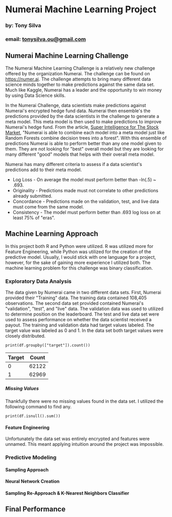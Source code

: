 # Numerai Machine Learning Project
### by: Tony Silva
### email: tonysilva.ou@gmail.com

## Numerai Machine Learning Challenge
The Numerai Machine Learning Challenge is a relatively new challenge offered by the organization Numerai. The challenge can be found on https://numer.ai. The challenge attempts to bring many different data science minds together to make predictions against the same data set. Much like Kaggle, Numerai has a leader and the opportunity to win money by using Data Science skills.

In the Numerai Challenge, data scientists make predictions against Numerai's encrypted hedge fund data. Numerai then ensemble's the predictions provided by the data scientists in the challenge to generate a meta model. This meta model is then used to make predictions to improve Numerai's hedge fund. From the article, [Super Intelligence for The Stock Market](https://medium.com/numerai/invisible-super-intelligence-for-the-stock-market-3c64b57b244c), "Numerai is able to combine each model into a meta model just like Random Forests combine decision trees into a forest". With this ensemble of predictions Numerai is able to perform better than any one model given to them. They are not looking for "best" overall model but they are looking for many different "good" models that helps with their overall meta model.

Numerai has many different criteria to assess if a data scientist's predictions add to their meta model. 
* Log Loss - On average the model must perform better than -ln(.5) ~ .693.
* Originality - Predictions made must not correlate to other predictions already submitted.
* Concordance - Predictions made on the validation, test, and live data must come from the same model.
* Consistency - The model must perform better than .693 log loss on at least 75% of "eras".

## Machine Learning Approach
In this project both R and Python were utilized. R was utilized more for Feature Engineering, while Python was utilized for the creation of the predictive model. Usually, I would stick with one language for a project, however, for the sake of gaining more experience I utilized both. The machine learning problem for this challenge was binary classification.

### Exploratory Data Analysis
The data given by Numerai came in two different data sets. First, Numerai provided their "Training" data. The training data contained 108,405 observations. The second data set provided contained Numerai's "validation", "test", and "live" data. The validation data was used to utilized to determine position on the leaderboard. The test and live data set were used to assess performance on whether the data scientist received a payout. The training and validation data had target values labeled. The target value was labeled as 0 and 1. In the data set both target values were closely distributed.

```
print(df.groupby(["target"]).count())
```

| Target        | Count         |
| ------------- |:-------------:|
| 0             | 62122         |
| 1             | 62969         |


##### Missing Values
Thankfully there were no missing values found in the data set. I utilized the following command to find any.

```
print(df.isnull().sum())
```

#### Feature Engineering
Unfortunately the data set was entirely encrypted and features were unnamed. This meant applying intuition around the project was impossible.

### Predictive Modeling

#### Sampling Approach

#### Neural Network Creation

#### Sampling Re-Approach &  K-Nearest Neighbors Classifier

## Final Performance

